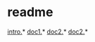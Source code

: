 # readme

[intro.](intro.md)*
[doc1.](doc1.md)*
[doc2.](document/event/doc2.md)*
[doc2.](event/doc2.md)*

